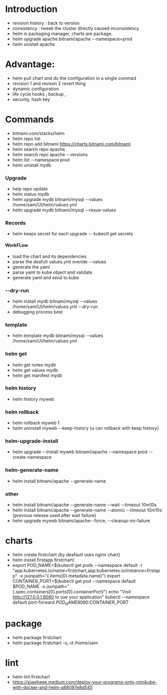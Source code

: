 # Introduction
- revision history : back to version
- consistency : tweek the cluster directly caused inconsistency
- helm is packaging manager, charts are package.
- helm upgrade apache bitnami/apache --namespace=prod
- helm unistall apache
# Advantage:
- helm pull chart and do the configuration in a single commad
- revision 1 and revison 2 revert thing
- dynamic configuration
- life cycle hooks , backup ,
- security, hash key
# Commands
- bitnami.com/stacks/helm
- helm repo list
- helm repo add bitnami https://charts.bitnami.com/bitnami
- helm search repo apache
- helm search repo apache --versions
- helm list --namespace prod
- helm unistall mydb
### Upgrade ###
- help repo update
- helm status mydb
- helm upgrade mydb bitnami/mysql --values /home/sam/UI/helm/values.yml      
- helm upgrade mydb bitnami/mysql --resue-values
### Records ###
- helm keeps secret for each upgrade -- kubectl get secrets
#### WorkFLow ###
- load the chart and its dependencies
- parse the deafult values.yml overide --values 
- generate the yaml
- parse yaml to kube object and validate
- generate yaml and send to kube
### --dry-run ###
- helm install mydb bitnami/mysql --values /home/sam/UI/helm/values.yml --dry-run
- debugging process best
### template ###
- helm template mydb bitnami/mysql --values /home/sam/UI/helm/values.yml
### helm get ###
- helm get notes mydb
- helm get values mydb
- helm get manifest mydb
### helm history ###
- helm history myweb
### helm rollback ###
- helm rollback myweb 1
- helm uninstall myweb --keep-history {u can rollback with keep history}
### helm-upgrade-install ###
- helm upgrade --install myweb bitnami/apache --namespace prod --create-namespace
### helm-generate-name ###
- helm install  bitnami/apache --generate-name
### other ###
- helm install  bitnami/apache --generate-name --wait --timeout 10m10s 
- helm install  bitnami/apache --generate-name --atomic --timeout 10m10s {previous release used after wait failure}
- helm upgrade myweb bitnami/apache--force, --cleanup-on-failure

# charts 
- helm create firstchart {by deafault uses nginx chart}
- helm install firstapp firstchart/
- export POD_NAME=$(kubectl get pods --namespace default -l "app.kubernetes.io/name=firstchart,app.kubernetes.io/instance=firstapp" -o jsonpath="{.items[0].metadata.name}")  export CONTAINER_PORT=$(kubectl get pod --namespace default $POD_NAME -o jsonpath="{.spec.containers[0].ports[0].containerPort}")  echo "Visit http://127.0.0.1:8080 to use your application"   kubectl --namespace default port-forward $POD_NAME 8080:$CONTAINER_PORT 
# package
- helm package firstchart
- helm package firstchart -u,-d /home/sam
# lint
- helm lint firstchart
- https://siweheee.medium.com/deploy-your-programs-onto-minikube-with-docker-and-helm-a68097e8d545





